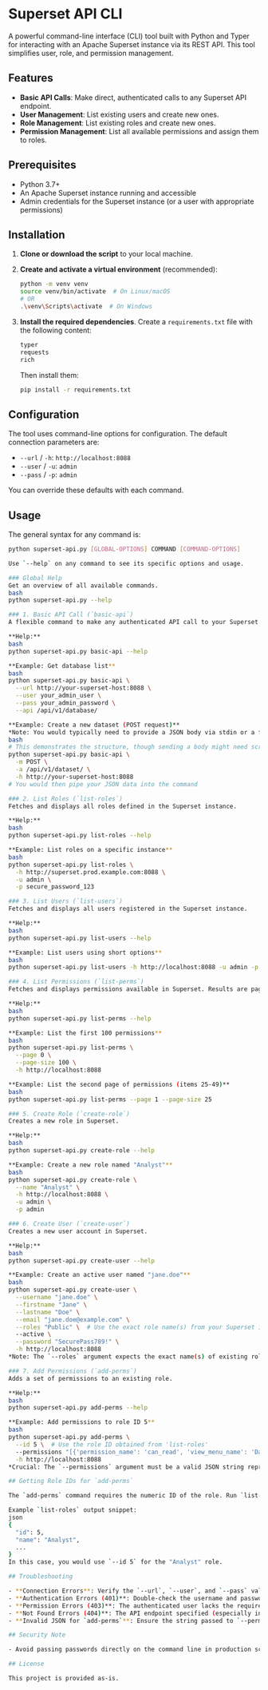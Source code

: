 # Superset API CLI

A powerful command-line interface (CLI) tool built with Python and Typer for interacting with an Apache Superset instance via its REST API. This tool simplifies user, role, and permission management.

## Features

- **Basic API Calls**: Make direct, authenticated calls to any Superset API endpoint.
- **User Management**: List existing users and create new ones.
- **Role Management**: List existing roles and create new ones.
- **Permission Management**: List all available permissions and assign them to roles.

## Prerequisites

- Python 3.7+
- An Apache Superset instance running and accessible
- Admin credentials for the Superset instance (or a user with appropriate permissions)

## Installation

1.  **Clone or download the script** to your local machine.
2.  **Create and activate a virtual environment** (recommended):

    ```bash
    python -m venv venv
    source venv/bin/activate  # On Linux/macOS
    # OR
    .\venv\Scripts\activate  # On Windows
    ```

3.  **Install the required dependencies**. Create a `requirements.txt` file with the following content:

    ```txt
    typer
    requests
    rich
    ```

    Then install them:

    ```bash
    pip install -r requirements.txt
    ```

## Configuration

The tool uses command-line options for configuration. The default connection parameters are:
- `--url` / `-h`: `http://localhost:8088`
- `--user` / `-u`: `admin`
- `--pass` / `-p`: `admin`

You can override these defaults with each command.

## Usage

The general syntax for any command is:
```bash
python superset-api.py [GLOBAL-OPTIONS] COMMAND [COMMAND-OPTIONS]

Use `--help` on any command to see its specific options and usage.

### Global Help
Get an overview of all available commands.
bash
python superset-api.py --help

### 1. Basic API Call (`basic-api`)
A flexible command to make any authenticated API call to your Superset instance.

**Help:**
bash
python superset-api.py basic-api --help

**Example: Get database list**
bash
python superset-api.py basic-api \
  --url http://your-superset-host:8088 \
  --user your_admin_user \
  --pass your_admin_password \
  --api /api/v1/database/

**Example: Create a new dataset (POST request)**
*Note: You would typically need to provide a JSON body via stdin or a file for POST/PUT requests, which might require extending the script.*
bash
# This demonstrates the structure, though sending a body might need script modification.
python superset-api.py basic-api \
  -m POST \
  -a /api/v1/dataset/ \
  -h http://your-superset-host:8088
# You would then pipe your JSON data into the command

### 2. List Roles (`list-roles`)
Fetches and displays all roles defined in the Superset instance.

**Help:**
bash
python superset-api.py list-roles --help

**Example: List roles on a specific instance**
bash
python superset-api.py list-roles \
  -h http://superset.prod.example.com:8088 \
  -u admin \
  -p secure_password_123

### 3. List Users (`list-users`)
Fetches and displays all users registered in the Superset instance.

**Help:**
bash
python superset-api.py list-users --help

**Example: List users using short options**
bash
python superset-api.py list-users -h http://localhost:8088 -u admin -p admin

### 4. List Permissions (`list-perms`)
Fetches and displays permissions available in Superset. Results are paginated.

**Help:**
bash
python superset-api.py list-perms --help

**Example: List the first 100 permissions**
bash
python superset-api.py list-perms \
  --page 0 \
  --page-size 100 \
  -h http://localhost:8088

**Example: List the second page of permissions (items 25-49)**
bash
python superset-api.py list-perms --page 1 --page-size 25

### 5. Create Role (`create-role`)
Creates a new role in Superset.

**Help:**
bash
python superset-api.py create-role --help

**Example: Create a new role named "Analyst"**
bash
python superset-api.py create-role \
  --name "Analyst" \
  -h http://localhost:8088 \
  -u admin \
  -p admin

### 6. Create User (`create-user`)
Creates a new user account in Superset.

**Help:**
bash
python superset-api.py create-user --help

**Example: Create an active user named "jane.doe"**
bash
python superset-api.py create-user \
  --username "jane.doe" \
  --firstname "Jane" \
  --lastname "Doe" \
  --email "jane.doe@example.com" \
  --roles "Public" \  # Use the exact role name(s) from your Superset instance. For multiple roles, provide a comma-separated string: "Alpha, Gamma"
  --active \
  --password "SecurePass789!" \
  -h http://localhost:8088
*Note: The `--roles` argument expects the exact name(s) of existing roles as a string. Check available roles first with `list-roles`.*

### 7. Add Permissions (`add-perms`)
Adds a set of permissions to an existing role.

**Help:**
bash
python superset-api.py add-perms --help

**Example: Add permissions to role ID 5**
bash
python superset-api.py add-perms \
  --id 5 \  # Use the role ID obtained from 'list-roles'
  --permissions "[{'permission_name': 'can_read', 'view_menu_name': 'Dashboard'}, {'permission_name': 'menu_access', 'view_menu_name': 'Security'}]" \
  -h http://localhost:8088
*Crucial: The `--permissions` argument must be a valid JSON string representing a list of permission objects. The exact structure (`permission_name`, `view_menu_name`) must match the Superset API expectations. Use `list-perms` to find valid permission names and view menus. The `--id` requires the numeric ID of the role, which you can get from the `list-roles` command output.*

## Getting Role IDs for `add-perms`

The `add-perms` command requires the numeric ID of the role. Run `list-roles` and look for the `id` field in the output for the role you want to modify.

Example `list-roles` output snippet:
json
{
  "id": 5,
  "name": "Analyst",
  ...
}
In this case, you would use `--id 5` for the "Analyst" role.

## Troubleshooting

- **Connection Errors**: Verify the `--url`, `--user`, and `--pass` values. Ensure the Superset instance is running and accessible from your machine.
- **Authentication Errors (401)**: Double-check the username and password. The user must have the necessary permissions to perform the requested actions (e.g., admin rights for creating users/roles).
- **Permission Errors (403)**: The authenticated user lacks the required permissions for the specific API endpoint.
- **Not Found Errors (404)**: The API endpoint specified (especially in `basic-api`) might be incorrect or not available in your version of Superset.
- **Invalid JSON for `add-perms`**: Ensure the string passed to `--permissions` is valid JSON. Use single quotes around the string and double quotes inside for the JSON keys/values, or escape the quotes appropriately for your shell.

## Security Note

- Avoid passing passwords directly on the command line in production scripts, as they may be visible in process lists and shell history. Consider using environment variables or secure password prompts for sensitive data. You could extend the script to read credentials from a config file or environment variables (e.g., `SUPERSET_URL`, `SUPERSET_USERNAME`, `SUPERSET_PASSWORD`).

## License

This project is provided as-is.
